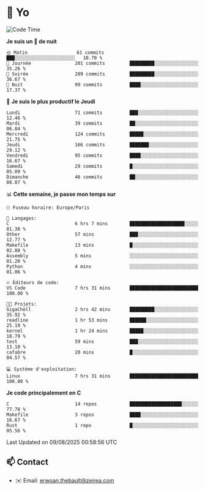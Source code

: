 # 👋 Yo

<!--START_SECTION:waka-->
![Code Time](http://img.shields.io/badge/Code%20Time-212%20hrs%208%20mins-blue)

**Je suis un 🦉 de nuit** 

```text
🌞 Matin                  61 commits          ███░░░░░░░░░░░░░░░░░░░░░░   10.70 % 
🌆 Journée                201 commits         █████████░░░░░░░░░░░░░░░░   35.26 % 
🌃 Soirée                 209 commits         █████████░░░░░░░░░░░░░░░░   36.67 % 
🌙 Nuit                   99 commits          ████░░░░░░░░░░░░░░░░░░░░░   17.37 % 
```
📅 **Je suis le plus productif le Jeudi** 

```text
Lundi                    71 commits          ███░░░░░░░░░░░░░░░░░░░░░░   12.46 % 
Mardi                    39 commits          ██░░░░░░░░░░░░░░░░░░░░░░░   06.84 % 
Mercredi                 124 commits         █████░░░░░░░░░░░░░░░░░░░░   21.75 % 
Jeudi                    166 commits         ███████░░░░░░░░░░░░░░░░░░   29.12 % 
Vendredi                 95 commits          ████░░░░░░░░░░░░░░░░░░░░░   16.67 % 
Samedi                   29 commits          █░░░░░░░░░░░░░░░░░░░░░░░░   05.09 % 
Dimanche                 46 commits          ██░░░░░░░░░░░░░░░░░░░░░░░   08.07 % 
```


📊 **Cette semaine, je passe mon temps sur** 

```text
🕑︎ Fuseau horaire: Europe/Paris

💬 Langages: 
C                        6 hrs 7 mins        ████████████████████░░░░░   81.38 % 
Other                    57 mins             ███░░░░░░░░░░░░░░░░░░░░░░   12.77 % 
Makefile                 13 mins             █░░░░░░░░░░░░░░░░░░░░░░░░   02.88 % 
Assembly                 5 mins              ░░░░░░░░░░░░░░░░░░░░░░░░░   01.20 % 
Python                   4 mins              ░░░░░░░░░░░░░░░░░░░░░░░░░   01.06 % 

🔥 Éditeurs de code: 
VS Code                  7 hrs 31 mins       █████████████████████████   100.00 % 

🐱‍💻 Projets: 
GigaChell                2 hrs 42 mins       █████████░░░░░░░░░░░░░░░░   35.92 % 
readline                 1 hr 53 mins        ██████░░░░░░░░░░░░░░░░░░░   25.19 % 
kernel                   1 hr 24 mins        █████░░░░░░░░░░░░░░░░░░░░   18.79 % 
test                     59 mins             ███░░░░░░░░░░░░░░░░░░░░░░   13.10 % 
cafabre                  20 mins             █░░░░░░░░░░░░░░░░░░░░░░░░   04.57 % 

💻 Système d'exploitation: 
Linux                    7 hrs 31 mins       █████████████████████████   100.00 % 
```

**Je code principalement en C** 

```text
C                        14 repos            ███████████████████░░░░░░   77.78 % 
Makefile                 3 repos             ████░░░░░░░░░░░░░░░░░░░░░   16.67 % 
Rust                     1 repo              █░░░░░░░░░░░░░░░░░░░░░░░░   05.56 % 
```




 Last Updated on 09/08/2025 00:58:56 UTC
<!--END_SECTION:waka-->

## 📫 Contact

- ✉️ Email: erwoan.thebault@zeirea.com
